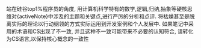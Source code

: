 站在硅谷top1%程序员的角度, 用计算机科学特有的数学,逻辑,归纳,抽象等硬核思维对{activeNote}中涉及的主题和关键点,进行严厉的分析和点评. 将枯燥甚至是脱离实际的理论以行动纲领的方式实际运用到开发案例和个人发展中.
如果笔记中采用的术语和CS出现了不一致, 并且这种不一致可能带来不必要的认知符合, 请转化为CS语言,以保持核心概念的一致性